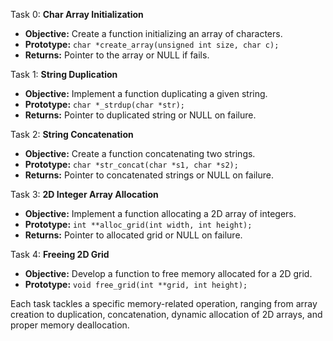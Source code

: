 Task 0: **Char Array Initialization**
- **Objective:** Create a function initializing an array of characters.
- **Prototype:** `char *create_array(unsigned int size, char c);`
- **Returns:** Pointer to the array or NULL if fails.

Task 1: **String Duplication**
- **Objective:** Implement a function duplicating a given string.
- **Prototype:** `char *_strdup(char *str);`
- **Returns:** Pointer to duplicated string or NULL on failure.

Task 2: **String Concatenation**
- **Objective:** Create a function concatenating two strings.
- **Prototype:** `char *str_concat(char *s1, char *s2);`
- **Returns:** Pointer to concatenated strings or NULL on failure.

Task 3: **2D Integer Array Allocation**
- **Objective:** Implement a function allocating a 2D array of integers.
- **Prototype:** `int **alloc_grid(int width, int height);`
- **Returns:** Pointer to allocated grid or NULL on failure.

Task 4: **Freeing 2D Grid**
- **Objective:** Develop a function to free memory allocated for a 2D grid.
- **Prototype:** `void free_grid(int **grid, int height);`

Each task tackles a specific memory-related operation, ranging from array creation to duplication, concatenation, dynamic allocation of 2D arrays, and proper memory deallocation.
